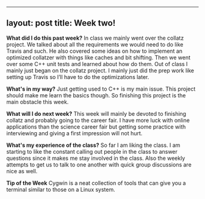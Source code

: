 
---
layout: post
title: Week two!
---

**What did I do this past week?**
In class we mainly went over the collatz project. We talked about all the requirements we would need to do like Travis and such. He also covered some ideas on how to implement an optimized collatzer with things like caches and bit shifting. Then we went over some C++ unit tests and learned about how do them. Out of class I mainly just began on the collatz project. I mainly just did the prep work like setting up Travis so I’ll have to do the optimizations later.

**What's in my way?**
Just getting used to C++ is my main issue. This project should make me learn the basics though. So finishing this project is the main obstacle this week.

**What will I do next week?**
This week will mainly be devoted to finishing collatz and probably going to the career fair. I have more luck with online applications than the science career fair but getting some practice with interviewing and giving a first impression will not hurt.

**What's my experience of the class?**
So far I am liking the class. I am starting to like the constant calling out people in the class to answer questions since it makes me stay involved in the class. Also the weekly attempts to get us to talk to one another with quick group discussions are nice as well.

**Tip of the Week**
Cygwin is a neat collection of tools that can give you a terminal similar to those on a Linux system. 
